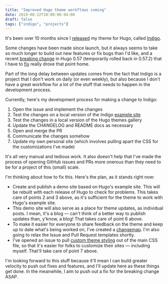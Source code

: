 ```yaml
---
title: "Improved Hugo theme workflows coming"
date: 2019-08-22T10:00:00-04:00
draft: false
tags: ["indigo", "projects"]
---
```


It's been over 10 months since I [released] my theme for Hugo, called [Indigo].

Some changes have been made since launch, but it always seems to take so much longer to build out new features or fix bugs than I'd like, and a recent [breaking change] in Hugo 0.57 (temporarily rolled back in 0.57.2) that I have to [fix] really drove that point home.

<!--more-->

Part of the long delay between updates comes from the fact that Indigo is a project that I don't work on daily (or even weekly), but also because I don't have a great workflow for a lot of the stuff that needs to happen in the development process.

Currently, here's my development process for making a change to Indigo:

1. Open the issue and implement the changes
2. Test the changes on a local version of the Indigo [example site]
3. Test the changes in a local version of the Hugo themes gallery
4. Update the CHANGELOG and README docs as necessary
5. Open and merge the PR
6. Communicate the changes somehow
7. Update my own personal site (which involves pulling apart the CSS for the customizations I've made)

It's all very manual and tedious work. It also doesn't help that I've made the process of opening GitHub issues and PRs more onerous than they need to be for a project of this (small) scale.

I'm thinking about how to fix this. Here's the plan, as it stands right now:

- Create and publish a demo site based on Hugo's example site. This will be rebuilt with each release of Hugo to check for problems. This takes care of points 2 and 3 above, as it's sufficient for the theme to work with Hugo's example site.
- This demo site will also serve as a place for theme updates, as individual posts. I mean, it's a blog — can't think of a better way to publish updates than, y'know, a blog! That takes care of point 6 above.
- To make it easier for everyone to share feedback on the theme and keep up to date what's being worked on, I've created a [changemap]. I'm also going to relax the Issue and Pull Request templates shortly.
- I've opened an issue to pull [custom theme styling] out of the main CSS file, so that it's easier for folks to customize their sites — including myself. That'll take care of point 7 above.

I'm looking forward to this stuff because it'll mean I can build greater velocity to push out fixes and features, and I'll update here as these things get done. In the meanwhile, I aim to push out a fix for the breaking change ASAP.

[released]: /post/introducing-indigo/
[Indigo]: https://github.com/AngeloStavrow/indigo
[breaking change]: https://github.com/gohugoio/hugoThemes/issues/678
[fix]: https://github.com/AngeloStavrow/indigo/issues/52
[example site]: https://github.com/gohugoio/hugoBasicExample
[changemap]: https://changemap.co/indigo-team/indigo-theme-for-hugo/
[custom theme styling]: https://github.com/AngeloStavrow/indigo/issues/48